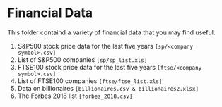 # Financial Data

This folder containd a variety of financial data that you may find useful.

1. S&P500 stock price data for the last five years `[sp/<company symbol>.csv]`
2. List of S&P500 companies `[sp/sp_list.xls]`
3. FTSE100 stock price data for the last five years `[ftse/<company symbol>.csv]`
4. List of FTSE100 companies `[ftse/ftse_list.xls]`
5. Data on billionaires `[billionaires.csv & billionaires2.xlsx]`
6. The Forbes 2018 list `[forbes_2018.csv]`